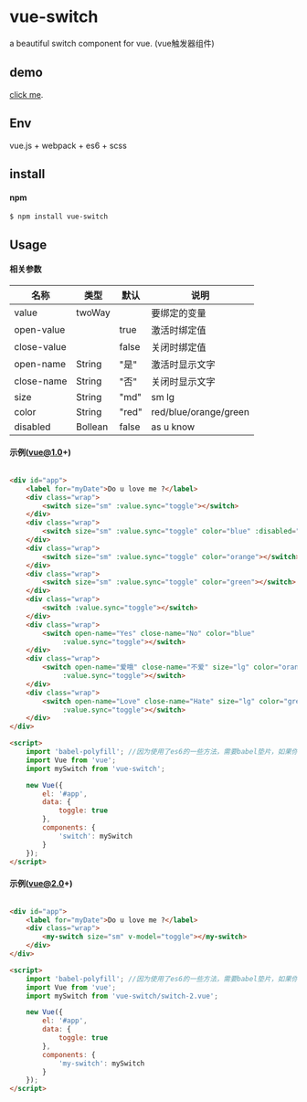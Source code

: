 # vue-switch

a beautiful switch component for vue. (vue触发器组件)

## demo

[click me](http://dai-siki.github.io/vue-switch/example/demo.html).


## Env

vue.js + webpack + es6 + scss


## install

#### npm

```shell
$ npm install vue-switch
```

## Usage

#### 相关参数

| 名称              | 类型               | 默认             | 说明                                         |
| ----------------- | ----------------- | ---------------- | --------------------------------------------- |
| value             | twoWay            |                  | 要绑定的变量    |
| open-value             |             | true               | 激活时绑定值                   |
| close-value            |             | false     | 关闭时绑定值                                    |
| open-name             | String            | "是"               | 激活时显示文字                   |
| close-name            | String            | "否"     | 关闭时显示文字                                    |
| size           | String           | "md"            | sm lg              |
| color       | String            | "red"               | red/blue/orange/green                                     |
| disabled       | Bollean            | false               | as u know                                    |


#### 示例(vue@1.0+)

```html

<div id="app">
	<label for="myDate">Do u love me ?</label>
	<div class="wrap">
		<switch size="sm" :value.sync="toggle"></switch>
	</div>
	<div class="wrap">
		<switch size="sm" :value.sync="toggle" color="blue" :disabled="true"></switch>
	</div>
	<div class="wrap">
		<switch size="sm" :value.sync="toggle" color="orange"></switch>
	</div>
	<div class="wrap">
		<switch size="sm" :value.sync="toggle" color="green"></switch>
	</div>
	<div class="wrap">
		<switch :value.sync="toggle"></switch>
	</div>
	<div class="wrap">
		<switch open-name="Yes" close-name="No" color="blue"
			 :value.sync="toggle"></switch>
	</div>
	<div class="wrap">
		<switch open-name="爱哦" close-name="不爱" size="lg" color="orange"
			 :value.sync="toggle"></switch>
	</div>
	<div class="wrap">
		<switch open-name="Love" close-name="Hate" size="lg" color="green"
			 :value.sync="toggle"></switch>
	</div>
</div>

<script>
	import 'babel-polyfill'; //因为使用了es6的一些方法，需要babel垫片，如果你项目中已有相关兼容性方案，可忽略
	import Vue from 'vue';
	import mySwitch from 'vue-switch';

	new Vue({
		el: '#app',
		data: {
			toggle: true
		},
		components: {
			'switch': mySwitch
		}
	});
</script>

```

#### 示例(vue@2.0+)

```html

<div id="app">
	<label for="myDate">Do u love me ?</label>
	<div class="wrap">
		<my-switch size="sm" v-model="toggle"></my-switch>
	</div>
</div>

<script>
	import 'babel-polyfill'; //因为使用了es6的一些方法，需要babel垫片，如果你项目中已有相关兼容性方案，可忽略
	import Vue from 'vue';
	import mySwitch from 'vue-switch/switch-2.vue';

	new Vue({
		el: '#app',
		data: {
			toggle: true
		},
		components: {
			'my-switch': mySwitch
		}
	});
</script>

```
